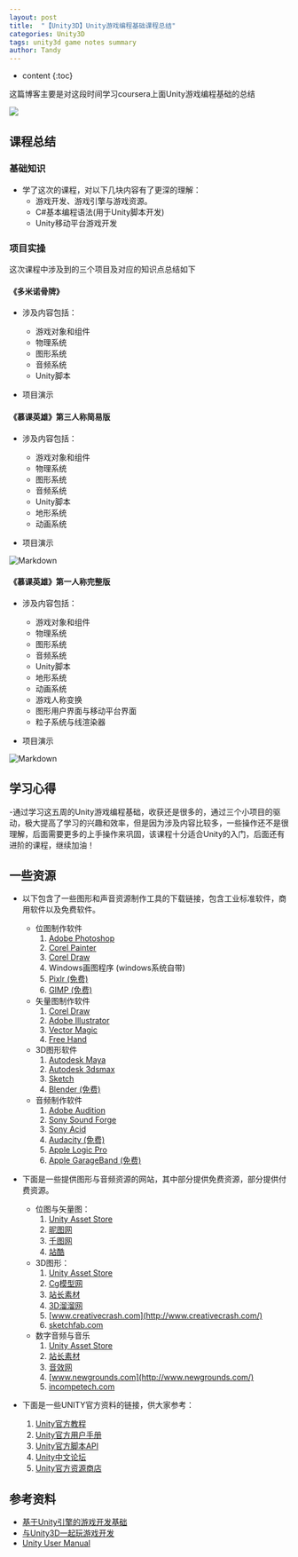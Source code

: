 ```yaml
---
layout: post
title:  "【Unity3D】Unity游戏编程基础课程总结"
categories: Unity3D
tags: unity3d game notes summary
author: Tandy
---
```


* content
{:toc}

这篇博客主要是对这段时间学习coursera上面Unity游戏编程基础的总结

![](https://timgsa.baidu.com/timg?image&quality=80&size=b9999_10000&sec=1498625091335&di=7ff3f507fe3632acc059239d4fb9a60a&imgtype=0&src=http%3A%2F%2Fwww.qianjunyouxi.com%2Fueditor%2Fphp%2Fupload%2Fimage%2F20151008%2F1444309444853389.jpg)





## 课程总结

### 基础知识
- 学了这次的课程，对以下几块内容有了更深的理解：
	- 游戏开发、游戏引擎与游戏资源。
	- C#基本编程语法(用于Unity脚本开发)
	- Unity移动平台游戏开发

### 项目实操

这次课程中涉及到的三个项目及对应的知识点总结如下

#### 《多米诺骨牌》

- 涉及内容包括：
	- 游戏对象和组件
	- 物理系统
	- 图形系统
	- 音频系统
	- Unity脚本

- 项目演示


#### 《慕课英雄》第三人称简易版

- 涉及内容包括：
	- 游戏对象和组件
	- 物理系统
	- 图形系统
	- 音频系统
	- Unity脚本
	- 地形系统
	- 动画系统

- 项目演示

![Markdown](http://i2.kiimg.com/599048/a920d6a26174c79a.gif)

#### 《慕课英雄》第一人称完整版

- 涉及内容包括：
	- 游戏对象和组件
	- 物理系统
	- 图形系统
	- 音频系统
	- Unity脚本
	- 地形系统
	- 动画系统
	- 游戏人称变换
	- 图形用户界面与移动平台界面
	- 粒子系统与线渲染器

- 项目演示

![Markdown](http://i2.kiimg.com/599048/ba68da3465e3d5cb.gif)


## 学习心得

-通过学习这五周的Unity游戏编程基础，收获还是很多的，通过三个小项目的驱动，极大提高了学习的兴趣和效率，但是因为涉及内容比较多，一些操作还不是很理解，后面需要更多的上手操作来巩固，该课程十分适合Unity的入门，后面还有进阶的课程，继续加油！


## 一些资源

- 以下包含了一些图形和声音资源制作工具的下载链接，包含工业标准软件，商用软件以及免费软件。
	- 位图制作软件
	  1. [Adobe Photoshop](https://www.adobe.com/cn/products/photoshop.html)
	  2. [Corel Painter](http://www.painterartist.com/rw/product/paint-program/)
	  3. [Corel Draw](http://www.corel.com/cn/)
	  4. Windows画图程序 (windows系统自带)
	  5. [Pixlr (免费)](https://pixlr.com/)
	  6. [GIMP (免费)](http://www.gimp.org/)
	- 矢量图制作软件
	  1. [Corel Draw](http://www.corel.com/cn/)
	  2. [Adobe Illustrator](https://www.adobe.com/cn/products/illustrator.html)
	  3. [Vector Magic](http://vectormagic.com/home/)
	  4. [Free Hand](http://thefreehand.com/)
	- 3D图形软件
	  1. [Autodesk Maya](http://www.autodesk.com.cn/products/maya/overview)
	  2. [Autodesk 3dsmax](http://www.autodesk.com.cn/products/3ds-max/overview)
	  3. [Sketch](https://www.sketchup.com/)
	  4. [Blender (免费)](https://www.blender.org/)
	- 音频制作软件
	  1. [Adobe Audition](https://www.adobe.com/content/dotcom/cn/products/audition.html)
	  2. [Sony Sound Forge](http://www.sonycreativesoftware.com/soundforgesoftware)
	  3. [Sony Acid](http://www.sonycreativesoftware.com/acidsoftware)
	  4. [Audacity (免费)](http://www.audacityteam.org/)
	  5. [Apple Logic Pro](https://www.apple.com/cn/logic-pro/)
	  6. [Apple GarageBand (免费)](http://www.apple.com/cn/support/mac-apps/garageband/)
	
- 下面是一些提供图形与音频资源的网站，其中部分提供免费资源，部分提供付费资源。
	- 位图与矢量图：
	  1. [Unity Asset Store](https://www.assetstore.unity3d.com/)
	  2. [昵图网](http://www.nipic.com/)
	  3. [千图网](http://www.58pic.com/)
	  4. [站酷](http://www.zcool.com.cn/)
	- 3D图形：
	  1. [Unity Asset Store](https://www.assetstore.unity3d.com/)
	  2. [Cg模型网](http://www.cgmodel.cn/)
	  3. [站长素材](http://sc.chinaz.com/3D/)
	  4. [3D溜溜网](http://www.3d66.com/)
	  5. [www.creativecrash.com](http://www.creativecrash.com/)
	  6. [sketchfab.com](http://sketchfab.com/)
	- 数字音频与音乐
	  1. [Unity Asset Store](https://www.assetstore.unity3d.com/)
	  2. [站长素材](http://sc.chinaz.com/yinxiao/)
	  3. [音效网](http://www.yinxiao.com/)
	  4. [www.newgrounds.com](http://www.newgrounds.com/)
	  5. [incompetech.com](http://incompetech.com/)
- 下面是一些UNITY官方资料的链接，供大家参考：
	1. [Unity官方教程](http://unity3d.com/cn/learn/tutorials)
	2. [Unity官方用户手册](http://docs.unity3d.com/Manual/index.html)
	3. [Unity官方脚本API](http://docs.unity3d.com/ScriptReference/index.html)
	4. [Unity中文论坛](http://forum.china.unity3d.com/forum.php)
	5. [Unity官方资源商店](https://www.assetstore.unity3d.com/en/)

## 参考资料

- [基于Unity引擎的游戏开发基础](https://www.coursera.org/learn/unity-yinqing-youxi-kaifa/home/info)
- [与Unity3D一起玩游戏开发](http://v.youku.com/v_show/id_XMTM0ODU2MTM5Ng==.html?firsttime=896)
- [Unity User Manual ](https://docs.unity3d.com/Manual/index.html)


